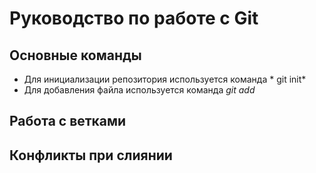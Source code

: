 # Руководство по работе с Git

## Основные команды
* Для инициализации репозитория используется команда * git init*
* Для добавления файла используется команда *git add*
## Работа с ветками

## Конфликты при слиянии